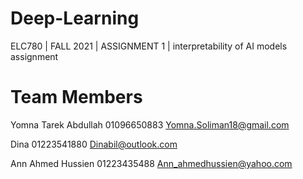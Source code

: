 # Deep-Learning
ELC780 | FALL 2021 | ASSIGNMENT 1 | interpretability of AI models assignment
# Team Members
Yomna Tarek Abdullah
01096650883
Yomna.Soliman18@gmail.com

Dina
01223541880
Dinabil@outlook.com

Ann Ahmed Hussien
01223435488
Ann_ahmedhussien@yahoo.com

